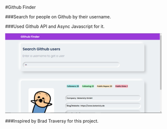 #Github Finder

###Search for people on Github by their username.

###Used Github API and Async Javascript for it.

![Alt Text](https://github.com/proBhavesh/github-finder/blob/main/pre.png?raw=true)

###Inspired by Brad Traversy for this project.

